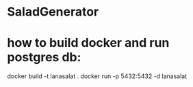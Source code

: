 # SaladGenerator

# how to build docker and run postgres db:
docker build -t lanasalat .
docker run -p 5432:5432 -d lanasalat
